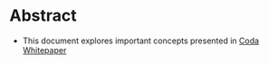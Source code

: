 # Abstract
- This document explores important concepts presented in [Coda Whitepaper](https://codaprotocol.com/static/coda-whitepaper-05-10-2018-0.pdf)